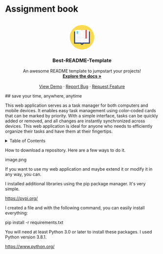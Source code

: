 
# Assignment book 


<!-- PROJECT LOGO -->
<br />
<div align="center">
  <a href="https://github.com/othneildrew/Best-README-Template">
    <img src="images/logo-readme.png" alt="Logo" width="80" height="80">
  </a>

  <h3 align="center">Best-README-Template</h3>

  <p align="center">
    An awesome README template to jumpstart your projects!
    <br />
    <a href="https://github.com/othneildrew/Best-README-Template"><strong>Explore the docs »</strong></a>
    <br />
    <br />
    <a href="https://github.com/othneildrew/Best-README-Template">View Demo</a>
    ·
    <a href="https://github.com/othneildrew/Best-README-Template/issues">Report Bug</a>
    ·
    <a href="https://github.com/othneildrew/Best-README-Template/issues">Request Feature</a>
  </p>
</div>
## save your time, anywhere, anytime 

This web application serves as a task manager for both computers and mobile devices. It enables easy task management using color-coded cards that can be marked by priority. With a simple interface, tasks can be quickly added or removed, and all changes are instantly synchronized across devices. This web application is ideal for anyone who needs to efficiently organize their tasks and have them at their fingertips.


<!-- TABLE OF CONTENTS -->
<details>
  <summary>Table of Contents</summary>
  <ol>
    <li>
      <a href="#about-the-project">About The Project</a>
      <ul>
        <li><a href="#built-with">Built With</a></li>
      </ul>
    </li>
    <li>
      <a href="#getting-started">Getting Started</a>
      <ul>
        <li><a href="#prerequisites">Prerequisites</a></li>
        <li><a href="#installation">Installation</a></li>
      </ul>
    </li>
    <li><a href="#usage">Usage</a></li>
    <li><a href="#roadmap">Roadmap</a></li>
    <li><a href="#contributing">Contributing</a></li>
    <li><a href="#license">License</a></li>
    <li><a href="#contact">Contact</a></li>
    <li><a href="#acknowledgments">Acknowledgments</a></li>
  </ol>
</details>

How to download a repository. Here are a few ways to do it.

image.png

If you want to use my web application and maybe extend it or modify it in any way, you can.

I installed additional libraries using the pip package manager. It's very simple.

https://pypi.org/

I created a file and with the following command, you can easily install everything:

pip install -r requirements.txt

You will need at least Python 3.0 or later to install these packages. I used Python version 3.8.1.

https://www.python.org/